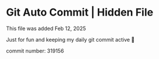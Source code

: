 # Git Auto Commit | Hidden File

This file was added Feb 12, 2025

Just for fun and keeping my daily git commit active 🤪

commit number: 319156
